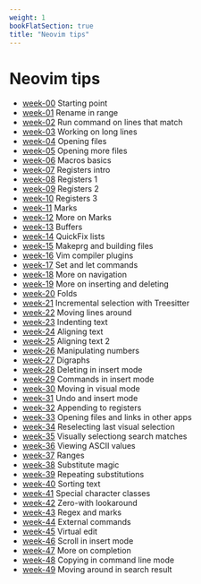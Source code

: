 ```yaml
---
weight: 1
bookFlatSection: true
title: "Neovim tips"
---
```


# Neovim tips

 - [week-00](./week-00) Starting point
 - [week-01](./week-01) Rename in range
 - [week-02](./week-02) Run command on lines that match
 - [week-03](./week-03) Working on long lines
 - [week-04](./week-04) Opening files
 - [week-05](./week-05) Opening more files
 - [week-06](./week-06) Macros basics
 - [week-07](./week-07) Registers intro
 - [week-08](./week-08) Registers 1
 - [week-09](./week-09) Registers 2
 - [week-10](./week-10) Registers 3
 - [week-11](./week-11) Marks
 - [week-12](./week-12) More on Marks
 - [week-13](./week-13) Buffers
 - [week-14](./week-14) QuickFix lists
 - [week-15](./week-15) Makeprg and building files
 - [week-16](./week-16) Vim compiler plugins
 - [week-17](./week-17) Set and let commands
 - [week-18](./week-18) More on navigation
 - [week-19](./week-19) More on inserting and deleting
 - [week-20](./week-20) Folds
 - [week-21](./week-21) Incremental selection with Treesitter
 - [week-22](./week-22) Moving lines around
 - [week-23](./week-23) Indenting text
 - [week-24](./week-24) Aligning text
 - [week-25](./week-25) Aligning text 2
 - [week-26](./week-26) Manipulating numbers
 - [week-27](./week-27) Digraphs
 - [week-28](./week-28) Deleting in insert mode
 - [week-29](./week-29) Commands in insert mode
 - [week-30](./week-30) Moving in visual mode
 - [week-31](./week-31) Undo and insert mode
 - [week-32](./week-32) Appending to registers
 - [week-33](./week-33) Opening files and links in other apps
 - [week-34](./week-34) Reselecting last visual selection
 - [week-35](./week-35) Visually selectiong search matches
 - [week-36](./week-36) Viewing ASCII values
 - [week-37](./week-37) Ranges
 - [week-38](./week-38) Substitute magic
 - [week-39](./week-39) Repeating substitutions
 - [week-40](./week-40) Sorting text
 - [week-41](./week-41) Special character classes
 - [week-42](./week-42) Zero-with lookaround
 - [week-43](./week-43) Regex and marks
 - [week-44](./week-44) External commands
 - [week-45](./week-45) Virtual edit
 - [week-46](./week-46) Scroll in insert mode
 - [week-47](./week-47) More on completion
 - [week-48](./week-48) Copying in command line mode
 - [week-49](./week-49) Moving around in search result
